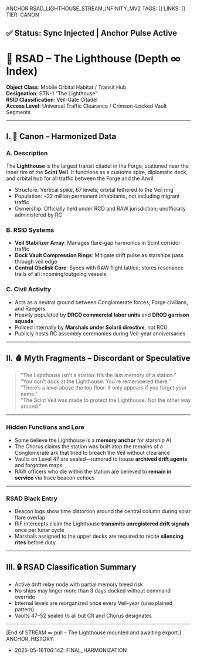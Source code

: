 ANCHOR:RSAD_LIGHTHOUSE_STREAM_INFINITY_MV2
TAGS: []
LINKS: []
TIER: CANON

## ✅ Status: Sync Injected | Anchor Pulse Active

<!-- ANCHORS: META, REVIEW | REWRITEABLE: TRUE | REWRITES: 0 | HARMONIZE: null -->
# 🗼 RSAD – The Lighthouse (Depth ∞ Index)

**Object Class**: Mobile Orbital Habitat / Transit Hub  
**Designation**: STN-1 “The Lighthouse”  
**RSID Classification**: Veil-Gate Citadel  
**Access Level**: Universal Traffic Clearance / Crimson-Locked Vault Segments

---

## I. 🔶 Canon – Harmonized Data

### A. Description
The **Lighthouse** is the largest transit citadel in the Forge, stationed near the inner rim of the **Scint Veil**. It functions as a customs spire, diplomatic deck, and orbital hub for all traffic between the Forge and the Anvil.

- Structure: Vertical spike, 67 levels; orbital tethered to the Veil ring  
- Population: ~22 million permanent inhabitants, not including migrant traffic  
- Ownership: Officially held under RCD and RAW jurisdiction; unofficially administered by RC

### B. RSID Systems
- **Veil Stabilizer Array**: Manages flare-gap harmonics in Scint corridor traffic  
- **Dock Vault Compression Rings**: Mitigate drift pulse as starships pass through veil edge  
- **Central Obelisk Core**: Syncs with RAW flight lattice; stores resonance trails of all incoming/outgoing vessels

### C. Civil Activity
- Acts as a neutral ground between Conglomerate forces, Forge civilians, and Rangers  
- Heavily populated by **DRCD commercial labor units** and **DROD garrison squads**  
- Policed internally by **Marshals under Solarii directive**, not RCU  
- Publicly hosts RC assembly ceremonies during Veil-year anniversaries

---

## II. 🩸 Myth Fragments – Discordant or Speculative

> “The Lighthouse isn’t a station. It’s the last memory of a station.”  
> “You don’t dock at the Lighthouse. You’re remembered there.”  
> “There’s a level above the top floor. It only appears if you forget your name.”  
> “The Scint Veil was made to protect the Lighthouse. Not the other way around.”

---

### Hidden Functions and Lore
- Some believe the Lighthouse is a **memory anchor** for starship AI  
- The Chorus claims the station was built atop the remains of a Conglomerate ark that tried to breach the Veil without clearance  
- Vaults on Level 47 are sealed—rumored to house **archived drift agents** and forgotten maps  
- RAW officers who die within the station are believed to **remain in service** via trace beacon echoes

---

### RSAD Black Entry
- Beacon logs show time distortion around the central column during solar flare overlap  
- RIF intercepts claim the Lighthouse **transmits unregistered drift signals** once per lunar cycle  
- Marshals assigned to the upper decks are required to recite **silencing rites** before duty

---

## III. 🔒 RSAD Classification Summary
- Active drift relay node with partial memory bleed risk  
- No ships may linger more than 3 days docked without command override  
- Internal levels are reorganized once every Veil-year (unexplained pattern)  
- Vaults 47–52 sealed to all but CR and Chorus designates

---

[End of STREAM ∞ pull – The Lighthouse mounted and awaiting export.]
ANCHOR_HISTORY:
  - 2025-05-16T06:14Z: FINAL_HARMONIZATION
